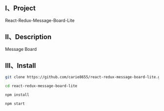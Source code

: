 ## I、Project
React-Redux-Message-Board-Lite

## II、Description
Message Board

## III、Install

```bash
git clone https://github.com/carie8655/react-redux-message-board-lite.git
```

```bash
cd react-redux-message-board-lite
```

```bash
npm install
```

```bash
npm start
```